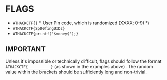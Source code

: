 # FLAGS

- `ATHACKCTF{}` \* User Pin code, which is randomized (XXXX; 0-9) *\
- `ATHACKCTF{Sp00fingUIDz}`
- `ATHACKCTF{printf('$money$');}`

## IMPORTANT
Unless it's impossible or technically difficult, flags should follow the format `ATHACKCTF{__________}` 
(as shown in the examples above). The random value within the brackets should be sufficiently long and non-trivial.